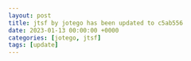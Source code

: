 ```yaml
---
layout: post
title: jtsf by jotego has been updated to c5ab556
date: 2023-01-13 00:00:00 +0000
categories: [jotego, jtsf]
tags: [update]
---
```


